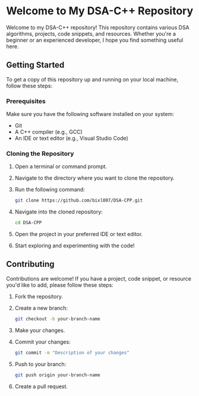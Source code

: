 # Welcome to My DSA-C++ Repository

Welcome to my DSA-C++ repository! This repository contains various DSA algorithms, projects, code snippets, and resources. Whether you're a beginner or an experienced developer, I hope you find something useful here.

## Getting Started

To get a copy of this repository up and running on your local machine, follow these steps:

### Prerequisites

Make sure you have the following software installed on your system:

- Git
- A C++ compiler (e.g., GCC)
- An IDE or text editor (e.g., Visual Studio Code)

### Cloning the Repository

1. Open a terminal or command prompt.
2. Navigate to the directory where you want to clone the repository.
3. Run the following command:

    ```bash
    git clone https://github.com/bixl007/DSA-CPP.git
    ```

4. Navigate into the cloned repository:

    ```bash
    cd DSA-CPP
    ```

5. Open the project in your preferred IDE or text editor.
6. Start exploring and experimenting with the code!

## Contributing

Contributions are welcome! If you have a project, code snippet, or resource you'd like to add, please follow these steps:

1. Fork the repository.
2. Create a new branch:

    ```bash
    git checkout -b your-branch-name
    ```

3. Make your changes.
4. Commit your changes:

    ```bash
    git commit -m "Description of your changes"
    ```

5. Push to your branch:

    ```bash
    git push origin your-branch-name
    ```

6. Create a pull request.
